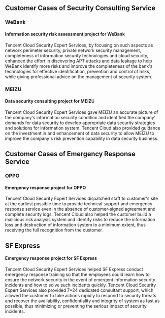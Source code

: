## Customer Cases of Security Consulting Service
### WeBank
#### Information security risk assessment project for WeBank
Tencent Cloud Security Expert Services, by focusing on such aspects as network perimeter security, private network security management, completeness of information security technologies and cloud security, enhanced the effort in discovering APT attacks and data leakage to help WeBank identify more risks and improve the completeness of the bank's technologies for effective identification, prevention and control of risks, while giving professional advice on the management of security system.

### MEIZU
#### Data security consulting project for MEIZU
Tencent Cloud Security Expert Services gave MEIZU an accurate picture of the company's information security condition and identified the company' demands for data security to develop appropriate data security strategies and solutions for information system. Tencent Cloud also provided guidance on the investment in and enhancement of data security to allow MEIZU to improve the company's risk prevention capability in data security business.

## Customer Cases of Emergency Response Service
### OPPO
#### Emergency response project for OPPO
Tencent Cloud Security Expert Services dispatched staff to customer's site at the earliest possible time to provide technical support and emergency response service even in the absence of customer-signed agreement and complete security logs. Tencent Cloud also helped the customer build a malicious risk analysis system and identify risks to reduce the information loss and destruction of information system to a minimum extent, thus receiving the full recognition from the customer.

## SF Express
#### Emergency response project for SF Express
Tencent Cloud Security Expert Services helped SF Express conduct emergency response training so that the employees could learn how to ensure the network security in the event of emergent information security incidents and how to solve such incidents quickly. Tencent Cloud Security Expert Services also provided 7*24 dedicated consultant support, which allowed the customer to take actions rapidly to respond to security threats and recover the availability, confidentiality and integrity of system as fast as possible, thus minimizing or preventing the serious impact of security incidents.



